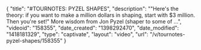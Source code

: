 {
    "title": "#TOURNOTES: PYZEL SHAPES",
    "description": "\"Here's the theory: if you want to make a million dollars in shaping, start with $3 million. Then you're set!\" More wisdom from Jon Pyzel (shaper to some of ...",
    "videoid": "158355",
    "date_created": "1398292470",
    "date_modified": "1418181329",
    "type": "captivate",
    "layout": "video",
    "url": "\/v\/tournotes-pyzel-shapes\/158355"
}